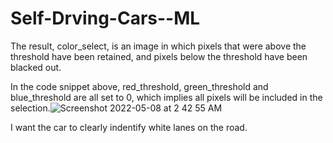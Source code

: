 # Self-Drving-Cars--ML
The result, color_select, is an image in which pixels that were above the threshold have been retained, and pixels below the threshold have been blacked out.

In the code snippet above, red_threshold, green_threshold and blue_threshold are all set to 0, which implies all pixels will be included in the selection.![Screenshot 2022-05-08 at 2 42 55 AM](https://user-images.githubusercontent.com/62204960/167271864-001c8ebf-22a5-4955-a003-541d4492f7ab.png)

I want the car to clearly indentify  white  lanes on the road.
